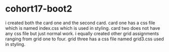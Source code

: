 # cohort17-boot2
i created both the card one and the second card.
card one has a css file which is named index.css which is used in styling.
card two does not have any css file but just normal work.
i equally created other grid assignments ranging from grid one to four.
grid three has a css file named grid3.css used in styling.
